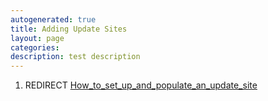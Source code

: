 ```yaml
---
autogenerated: true
title: Adding Update Sites
layout: page
categories: 
description: test description
---
```


1.  REDIRECT [How\_to\_set\_up\_and\_populate\_an\_update\_site](How_to_set_up_and_populate_an_update_site)
